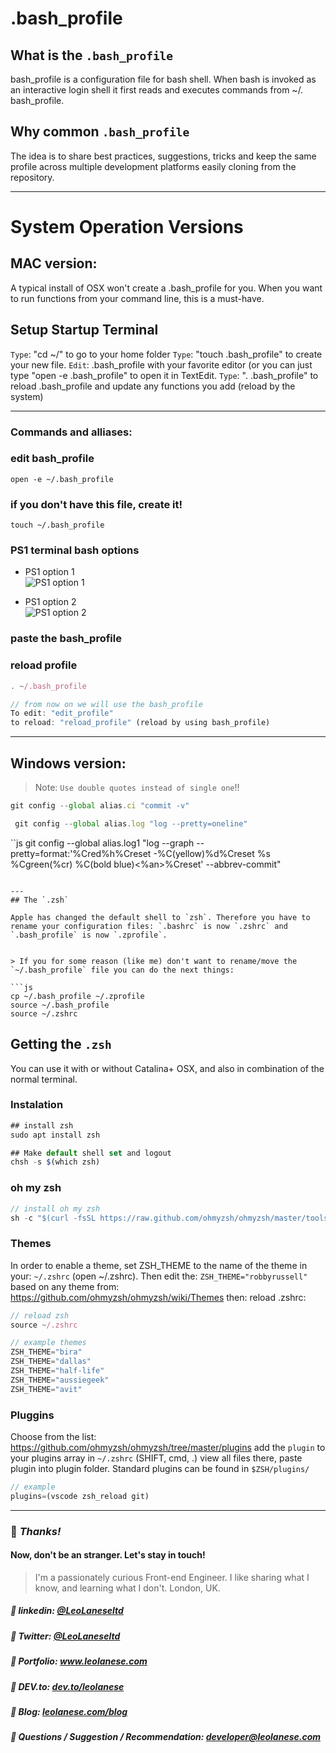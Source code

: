 # .bash_profile

## What is the `.bash_profile`

bash_profile is a configuration file for bash shell. When bash is invoked as an interactive login shell it first reads and executes commands from ~/. bash_profile.


## Why common `.bash_profile`
The idea is to share best practices, suggestions, tricks and keep the same profile across multiple development platforms easily cloning from the repository.

---
# System Operation Versions

## MAC version:
A typical install of OSX won't create a .bash_profile for you.
When you want to run functions from your command line, this is a must-have.

## Setup Startup Terminal
`Type`: "cd ~/" to go to your home folder
`Type`: "touch .bash_profile" to create your new file.
`Edit`: .bash_profile with your favorite editor (or you can just type "open -e .bash_profile" to open it in TextEdit.
`Type`: ". .bash_profile" to reload .bash_profile and update any functions you add (reload by the system)

---
### Commands and alliases:

### edit bash_profile
```
open -e ~/.bash_profile
```

### if you don't have this file, create it!
```
touch ~/.bash_profile
```

### PS1 terminal bash options

* PS1 option 1<br>
![PS1 option 1](https://i.ibb.co/YTV5Qhf/Screenshot-2021-01-13-at-21-49-03.png)

* PS1 option 2<br>
![PS1 option 2](https://i.ibb.co/QrtjwPj/Screenshot-2021-01-13-at-21-50-32.png)

### paste the bash_profile

### reload profile
```js
. ~/.bash_profile
```

```js
// from now on we will use the bash_profile
To edit: "edit_profile"
to reload: "reload_profile" (reload by using bash_profile)
```

---
## Windows version:

> Note: `Use double quotes instead of single one`!!

```js
git config --global alias.ci "commit -v"
```

```js
 git config --global alias.log "log --pretty=oneline"
```

``js
 git config --global alias.log1 "log --graph --pretty=format:'%Cred%h%Creset -%C(yellow)%d%Creset %s %Cgreen(%cr) %C(bold blue)<%an>%Creset' --abbrev-commit"
 ```

---
## The `.zsh`

Apple has changed the default shell to `zsh`. Therefore you have to rename your configuration files: `.bashrc` is now `.zshrc` and `.bash_profile` is now `.zprofile`.


> If you for some reason (like me) don't want to rename/move the `~/.bash_profile` file you can do the next things:

```js
cp ~/.bash_profile ~/.zprofile
source ~/.bash_profile
source ~/.zshrc
```

## Getting the `.zsh`
You can use it with or without Catalina+ OSX, and also in combination of the normal terminal.

### Instalation
```js
## install zsh
sudo apt install zsh

## Make default shell set and logout
chsh -s $(which zsh)
```

### oh my zsh
```js
// install oh my zsh
sh -c "$(curl -fsSL https://raw.github.com/ohmyzsh/ohmyzsh/master/tools/install.sh)"
```

### Themes
In order to enable a theme, set ZSH_THEME to the name of the theme in your:
`~/.zshrc` (open ~/.zshrc). Then edit the: `ZSH_THEME="robbyrussell"` based on any theme from: https://github.com/ohmyzsh/ohmyzsh/wiki/Themes then: reload .zshrc:

```js
// reload zsh
source ~/.zshrc
```

```js
// example themes
ZSH_THEME="bira"
ZSH_THEME="dallas"
ZSH_THEME="half-life"
ZSH_THEME="aussiegeek"
ZSH_THEME="avit"
```

### Pluggins

Choose from the list: https://github.com/ohmyzsh/ohmyzsh/tree/master/plugins
add the `plugin` to your plugins array in `~/.zshrc` (SHIFT, cmd, .) view all files there, paste plugin into plugin folder. Standard plugins can be found in `$ZSH/plugins/`

```js
// example
plugins=(vscode zsh_reload git)
```

---
### :100: <i>Thanks!</i>
#### Now, don't be an stranger. Let's stay in touch!

> I'm a passionately curious Front-end Engineer. I like sharing what I know, and learning what I don't. London, UK.

##### :radio_button: linkedin: <a href="https://www.linkedin.com/in/leolanese/" target="_blank">@LeoLaneseltd</a>
##### :radio_button: Twitter: <a href="https://twitter.com/LeoLaneseltd" target="_blank">@LeoLaneseltd</a>
##### :radio_button: Portfolio: <a href="https://www.leolanese.com" target="_blank">www.leolanese.com</a>
##### :radio_button: DEV.to: <a href="https://www.dev.to/leolanese" target="_blank">dev.to/leolanese</a>
##### :radio_button: Blog: <a href="https://www.leolanese.com/blog" target="_blank">leolanese.com/blog</a>
##### :radio_button: Questions / Suggestion / Recommendation: developer@leolanese.com
